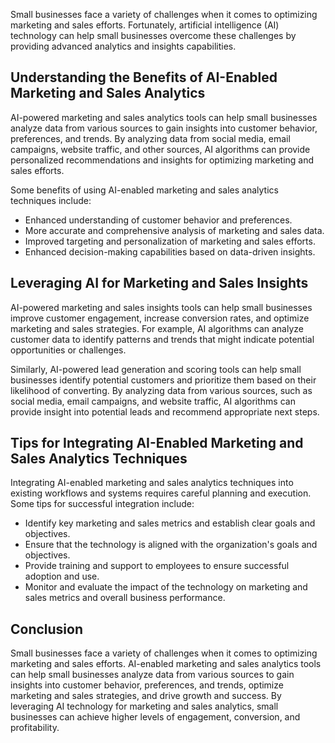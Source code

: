

Small businesses face a variety of challenges when it comes to optimizing marketing and sales efforts. Fortunately, artificial intelligence (AI) technology can help small businesses overcome these challenges by providing advanced analytics and insights capabilities.

Understanding the Benefits of AI-Enabled Marketing and Sales Analytics
----------------------------------------------------------------------

AI-powered marketing and sales analytics tools can help small businesses analyze data from various sources to gain insights into customer behavior, preferences, and trends. By analyzing data from social media, email campaigns, website traffic, and other sources, AI algorithms can provide personalized recommendations and insights for optimizing marketing and sales efforts.

Some benefits of using AI-enabled marketing and sales analytics techniques include:

* Enhanced understanding of customer behavior and preferences.
* More accurate and comprehensive analysis of marketing and sales data.
* Improved targeting and personalization of marketing and sales efforts.
* Enhanced decision-making capabilities based on data-driven insights.

Leveraging AI for Marketing and Sales Insights
----------------------------------------------

AI-powered marketing and sales insights tools can help small businesses improve customer engagement, increase conversion rates, and optimize marketing and sales strategies. For example, AI algorithms can analyze customer data to identify patterns and trends that might indicate potential opportunities or challenges.

Similarly, AI-powered lead generation and scoring tools can help small businesses identify potential customers and prioritize them based on their likelihood of converting. By analyzing data from various sources, such as social media, email campaigns, and website traffic, AI algorithms can provide insight into potential leads and recommend appropriate next steps.

Tips for Integrating AI-Enabled Marketing and Sales Analytics Techniques
------------------------------------------------------------------------

Integrating AI-enabled marketing and sales analytics techniques into existing workflows and systems requires careful planning and execution. Some tips for successful integration include:

* Identify key marketing and sales metrics and establish clear goals and objectives.
* Ensure that the technology is aligned with the organization's goals and objectives.
* Provide training and support to employees to ensure successful adoption and use.
* Monitor and evaluate the impact of the technology on marketing and sales metrics and overall business performance.

Conclusion
----------

Small businesses face a variety of challenges when it comes to optimizing marketing and sales efforts. AI-enabled marketing and sales analytics tools can help small businesses analyze data from various sources to gain insights into customer behavior, preferences, and trends, optimize marketing and sales strategies, and drive growth and success. By leveraging AI technology for marketing and sales analytics, small businesses can achieve higher levels of engagement, conversion, and profitability.
